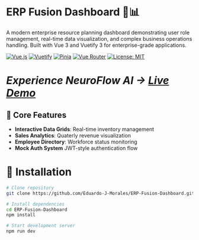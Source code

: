 # ERP Fusion Dashboard 💼📊

A modern enterprise resource planning dashboard demonstrating user role management, real-time data visualization, and complex business operations handling. Built with Vue 3 and Vuetify 3 for enterprise-grade applications.

[![Vue.js](https://img.shields.io/badge/Vue.js-4FC08D?logo=vuedotjs&logoColor=white)](https://vuejs.org/)
[![Vuetify](https://img.shields.io/badge/Vuetify-1867C0?logo=vuetify&logoColor=white)](https://vuetifyjs.com/)
[![Pinia](https://img.shields.io/badge/Pinia-FFD02F?logo=pinia&logoColor=black)](https://pinia.vuejs.org/)
[![Vue Router](https://img.shields.io/badge/Vue_Router-4FC08D?logo=vue.js&logoColor=white)](https://router.vuejs.org/)
[![License: MIT](https://img.shields.io/badge/License-MIT-yellow.svg)](https://opensource.org/licenses/MIT)

# <em>Experience NeuroFlow AI → [Live Demo](https://erp-fusion-dashboard.vercel.app/)</em>

## 🧬 Core Features
- **Interactive Data Grids**: Real-time inventory management
- **Sales Analytics**: Quaterly revenue visualization
- **Employee Directory**: Workforce status monitoring
- **Mock Auth System** JWT-style authentication flow

# 🚀 Installation

```bash
# Clone repository
git clone https://github.com/Eduardo-J-Morales/ERP-Fusion-Dashboard.git

# Install dependencies
cd ERP-Fusion-Dashboard
npm install

# Start development server
npm run dev
```
